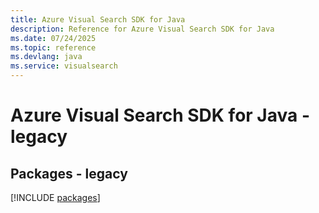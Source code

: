 ```yaml
---
title: Azure Visual Search SDK for Java
description: Reference for Azure Visual Search SDK for Java
ms.date: 07/24/2025
ms.topic: reference
ms.devlang: java
ms.service: visualsearch
---
```

# Azure Visual Search SDK for Java - legacy
## Packages - legacy
[!INCLUDE [packages](visual-search-index.md)]